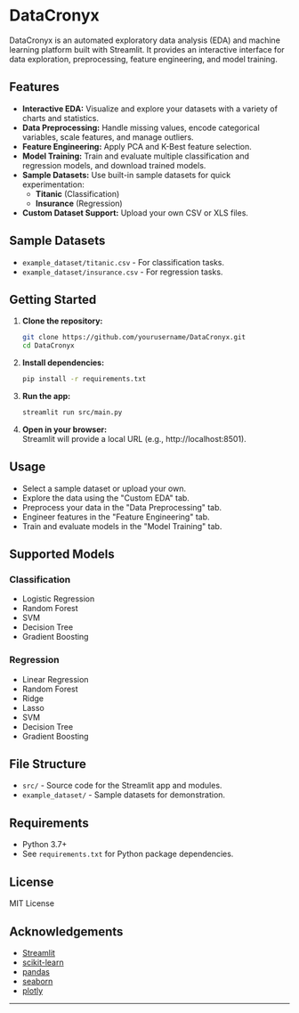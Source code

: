 # DataCronyx

DataCronyx is an automated exploratory data analysis (EDA) and machine learning platform built with Streamlit. It provides an interactive interface for data exploration, preprocessing, feature engineering, and model training.

## Features

- **Interactive EDA:** Visualize and explore your datasets with a variety of charts and statistics.
- **Data Preprocessing:** Handle missing values, encode categorical variables, scale features, and manage outliers.
- **Feature Engineering:** Apply PCA and K-Best feature selection.
- **Model Training:** Train and evaluate multiple classification and regression models, and download trained models.
- **Sample Datasets:** Use built-in sample datasets for quick experimentation:
  - **Titanic** (Classification)
  - **Insurance** (Regression)
- **Custom Dataset Support:** Upload your own CSV or XLS files.

## Sample Datasets

- `example_dataset/titanic.csv` - For classification tasks.
- `example_dataset/insurance.csv` - For regression tasks.

## Getting Started

1. **Clone the repository:**
   ```bash
   git clone https://github.com/yourusername/DataCronyx.git
   cd DataCronyx
   ```

2. **Install dependencies:**
   ```bash
   pip install -r requirements.txt
   ```

3. **Run the app:**
   ```bash
   streamlit run src/main.py
   ```

4. **Open in your browser:**  
   Streamlit will provide a local URL (e.g., http://localhost:8501).

## Usage

- Select a sample dataset or upload your own.
- Explore the data using the "Custom EDA" tab.
- Preprocess your data in the "Data Preprocessing" tab.
- Engineer features in the "Feature Engineering" tab.
- Train and evaluate models in the "Model Training" tab.

## Supported Models

### Classification

- Logistic Regression
- Random Forest
- SVM
- Decision Tree
- Gradient Boosting

### Regression

- Linear Regression
- Random Forest
- Ridge
- Lasso
- SVM
- Decision Tree
- Gradient Boosting

## File Structure

- `src/` - Source code for the Streamlit app and modules.
- `example_dataset/` - Sample datasets for demonstration.

## Requirements

- Python 3.7+
- See `requirements.txt` for Python package dependencies.

## License

MIT License

## Acknowledgements

- [Streamlit](https://streamlit.io/)
- [scikit-learn](https://scikit-learn.org/)
- [pandas](https://pandas.pydata.org/)
- [seaborn](https://seaborn.pydata.org/)
- [plotly](https://plotly.com/python/)

---

